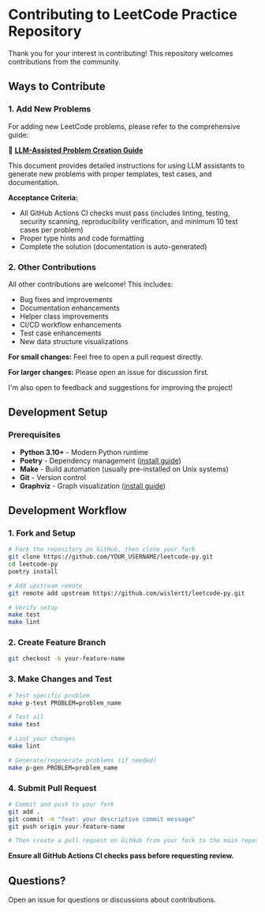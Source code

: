 # Contributing to LeetCode Practice Repository

Thank you for your interest in contributing! This repository welcomes contributions from the community.

## Ways to Contribute

### 1. Add New Problems

For adding new LeetCode problems, please refer to the comprehensive guide:

📖 **[LLM-Assisted Problem Creation Guide](docs/llm-assisted-problem-creation.md)**

This document provides detailed instructions for using LLM assistants to generate new problems with proper templates, test cases, and documentation.

**Acceptance Criteria:**

- All GitHub Actions CI checks must pass (includes linting, testing, security scanning, reproducibility verification, and minimum 10 test cases per problem)
- Proper type hints and code formatting
- Complete the solution (documentation is auto-generated)

### 2. Other Contributions

All other contributions are welcome! This includes:

- Bug fixes and improvements
- Documentation enhancements
- Helper class improvements
- CI/CD workflow enhancements
- Test case enhancements
- New data structure visualizations

**For small changes:** Feel free to open a pull request directly.

**For larger changes:** Please open an issue for discussion first.

I'm also open to feedback and suggestions for improving the project!

## Development Setup

### Prerequisites

- **Python 3.10+** - Modern Python runtime
- **Poetry** - Dependency management ([install guide](https://python-poetry.org/docs/#installation))
- **Make** - Build automation (usually pre-installed on Unix systems)
- **Git** - Version control
- **Graphviz** - Graph visualization ([install guide](https://graphviz.org/download/))

## Development Workflow

### 1. Fork and Setup

```bash
# Fork the repository on GitHub, then clone your fork
git clone https://github.com/YOUR_USERNAME/leetcode-py.git
cd leetcode-py
poetry install

# Add upstream remote
git remote add upstream https://github.com/wislertt/leetcode-py.git

# Verify setup
make test
make lint
```

### 2. Create Feature Branch

```bash
git checkout -b your-feature-name
```

### 3. Make Changes and Test

```bash
# Test specific problem
make p-test PROBLEM=problem_name

# Test all
make test

# Lint your changes
make lint

# Generate/regenerate problems (if needed)
make p-gen PROBLEM=problem_name
```

### 4. Submit Pull Request

```bash
# Commit and push to your fork
git add .
git commit -m "feat: your descriptive commit message"
git push origin your-feature-name

# Then create a pull request on GitHub from your fork to the main repository
```

**Ensure all GitHub Actions CI checks pass before requesting review.**

## Questions?

Open an issue for questions or discussions about contributions.
